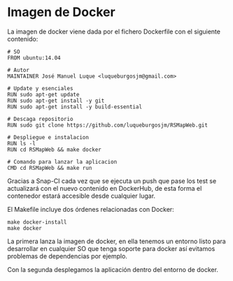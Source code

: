 # Imagen de Docker

La imagen de docker viene dada por el fichero Dockerfile con el siguiente contenido:

```
# SO
FROM ubuntu:14.04

# Autor
MAINTAINER José Manuel Luque <luqueburgosjm@gmail.com>

# Update y esenciales
RUN sudo apt-get update
RUN sudo apt-get install -y git
RUN sudo apt-get install -y build-essential

# Descaga repositorio
RUN sudo git clone https://github.com/luqueburgosjm/RSMapWeb.git

# Despliegue e instalacion
RUN ls -l
RUN cd RSMapWeb && make docker

# Comando para lanzar la aplicacion
CMD cd RSMapWeb && make run
```

Gracias a Snap-CI cada vez que se ejecuta un push que pase los test se actualizará con el nuevo contenido en DockerHub, de esta forma el contenedor estará accesible desde cualquier lugar.

El Makefile incluye dos órdenes relacionadas con Docker:

```
make docker-install
make docker
```

La primera lanza la imagen de docker, en ella tenemos un entorno listo para desarrollar en cualquier SO que tenga soporte para docker así evitamos problemas de dependencias por ejemplo.

Con la segunda desplegamos la aplicación dentro del entorno de docker.
